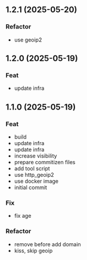 ## 1.2.1 (2025-05-20)

### Refactor

- use geoip2

## 1.2.0 (2025-05-19)

### Feat

- update infra

## 1.1.0 (2025-05-19)

### Feat

- build
- update infra
- update infra
- increase visibility
- prepare commitizen files
- add tool script
- use http_geoip2
- use docker image
- initial commit

### Fix

- fix age

### Refactor

- remove before add domain
- kiss, skip geoip
